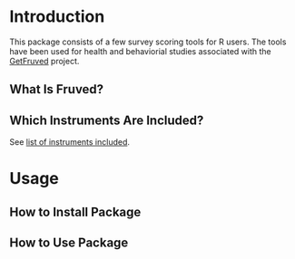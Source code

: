 # Introduction

This package consists of a few survey scoring tools for R users. The tools have been used for health and behaviorial studies associated with the [GetFruved](http://fruved.com/) project.

## What Is Fruved?

## Which Instruments Are Included?

See [list of instruments included](https://wzhou7.github.io/Fruved/blob/master/docs/instrument_list.md).

# Usage

## How to Install Package

## How to Use Package



